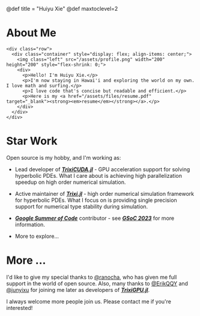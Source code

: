 @def title = "Huiyu Xie"
@def maxtoclevel=2

# About Me 

~~~
<div class="row">
  <div class="container" style="display: flex; align-items: center;">
    <img class="left" src="/assets/profile.png" width="200" height="200" style="flex-shrink: 0;">
    <div>
      <p>Hello! I'm Huiyu Xie.</p>
      <p>I'm now staying in Hawai'i and exploring the world on my own. I love math and surfing.</p>
      <p>I love code that's concise but readable and efficient.</p>
      <p>Here is my <a href="/assets/files/resume.pdf" target="_blank"><strong><em>resume</em></strong></a>.</p>
    </div>
  </div>
</div>
~~~

# Star Work

Open source is my hobby, and I'm working as:

- Lead developer of [**_TrixiCUDA.jl_**](https://github.com/trixi-gpu/TrixiCUDA.jl) - GPU acceleration support for solving hyperbolic PDEs. What I care about is achieving high parallelization speedup on high order numerical simulation.

- Active maintainer of [**_Trixi.jl_**](https://github.com/trixi-framework/Trixi.jl) - high order numerical simulation framework for hyperbolic PDEs. What I focus on is providing single precision support for numerical type stability during simulation.

- [**_Google Summer of Code_**](https://summerofcode.withgoogle.com/archive/2023/projects/upstR7K2) contributor - see [**_GSoC 2023_**](/gsoc23/) for more information.

- More to explore...

# More ...

I'd like to give my special thanks to [@ranocha](https://github.com/ranocha), who has given me full support in the world of open source. Also, many thanks to [@ErikQQY](https://github.com/ErikQQY) and [@junyixu](https://github.com/junyixu) for joining me later as developers of [**_TrixiGPU.jl_**](https://github.com/czha/TrixiGPU.jl). 

I always welcome more people join us. Please contact me if you're interested!

